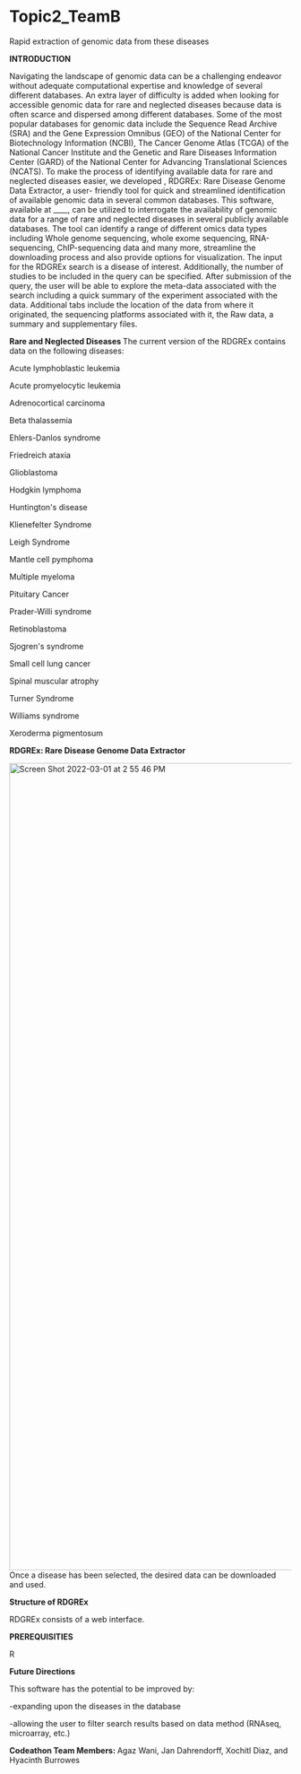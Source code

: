 # Topic2_TeamB
Rapid extraction of genomic data from these diseases 

<b>INTRODUCTION</b>

Navigating the landscape of genomic data can be a challenging endeavor without 
adequate computational expertise and knowledge of several different databases. An
extra layer of difficulty is added when looking for accessible genomic data for rare 
and neglected diseases because data is often scarce and dispersed among different
databases. Some of the most popular databases for genomic data include the 
Sequence Read Archive (SRA) and the Gene Expression Omnibus (GEO) of the 
National Center for Biotechnology Information (NCBI), The Cancer Genome Atlas 
(TCGA) of the National Cancer Institute and the Genetic and Rare Diseases 
Information Center (GARD) of the National Center for Advancing Translational 
Sciences (NCATS).
To make the process of identifying available data for rare and neglected diseases 
easier, we developed , RDGREx: Rare Disease Genome Data Extractor, a user-
friendly tool for quick and streamlined identification of available genomic data in 
several common databases. This software, available at ____, can be utilized to 
interrogate the availability of genomic data for a range of rare and neglected 
diseases in several publicly available databases. The tool can identify a range of 
different omics data types including Whole genome sequencing, whole exome 
sequencing, RNA-sequencing, ChIP-sequencing data and many more, streamline the
downloading process and also provide options for visualization. 
The input for the RDGREx search is a disease of interest. Additionally, the number of
studies to be included in the query can be specified. After submission of the query, 
the user will be able to explore the meta-data associated with the search including 
a quick summary of the experiment associated with the data. Additional tabs 
include the location of the data from where it originated, the sequencing platforms 
associated with it, the Raw data, a summary and supplementary files.

<b> Rare and Neglected Diseases </b>
The current version of the RDGREx contains data on the following diseases:

Acute lymphoblastic leukemia

Acute promyelocytic leukemia

Adrenocortical carcinoma

Beta thalassemia

Ehlers-Danlos syndrome

Friedreich ataxia

Glioblastoma

Hodgkin lymphoma

Huntington's disease

Klienefelter Syndrome

Leigh Syndrome

Mantle cell pymphoma

Multiple myeloma

Pituitary Cancer

Prader-Willi syndrome

Retinoblastoma

Sjogren's syndrome

Small cell lung cancer

Spinal muscular atrophy

Turner Syndrome

Williams syndrome

Xeroderma pigmentosum

<b>RDGREx: Rare Disease Genome Data Extractor </b>

<img width="1440" alt="Screen Shot 2022-03-01 at 2 55 46 PM" src="https://user-images.githubusercontent.com/100782707/156402061-4fdd92e0-417b-43d8-b3e3-dc9efa358653.png">
Once a disease has been selected, the desired data can be downloaded and used. 
  
<b> Structure of RDGREx </b>

RDGREx consists of a web interface.

<b>PREREQUISITIES</b>

R


<b>Future Directions </b>

This software has the potential to be improved by:

-expanding upon the diseases in the database

-allowing the user to filter search results based on data method (RNAseq, microarray, etc.)


<b> Codeathon Team Members: </b>
Agaz Wani, Jan Dahrendorff, Xochitl Diaz, and Hyacinth Burrowes
